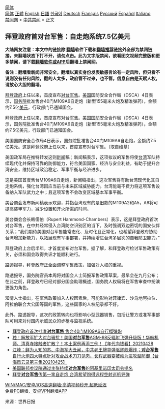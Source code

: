  <!-- 面包屑导航 --> <div class="breadcrumb"><!-- GTranslate: https://gtranslate.io/ -->  <div class="switcher notranslate">  <div class="selected">  <a href="#" onclick="return false;"> 简体</a>  </div>  <div class="option">  <a href="https://www.bannedbook.org" onclick="doGTranslate('zh-CN|zh-CN');jQuery('div.switcher div.selected a').html(jQuery(this).html());return false;" title="简体中文" class="nturl selected"> 简体</a>  <a href="https://www.bannedbook.org/zh-tw/" onclick="doGTranslate('zh-CN|zh-TW');jQuery('div.switcher div.selected a').html(jQuery(this).html());return false;" title="繁體中文" class="nturl"> 正體</a>  <a href="https://www.bannedbook.org/en/" onclick="doGTranslate('zh-CN|en');jQuery('div.switcher div.selected a').html(jQuery(this).html());return false;" title="English" class="nturl"> English</a>  <a href="https://www.bannedbook.org/ja/" onclick="doGTranslate('zh-CN|ja');jQuery('div.switcher div.selected a').html(jQuery(this).html());return false;" title="日本語" class="nturl"> 日語</a>  <a href="https://www.bannedbook.org/ko/" onclick="doGTranslate('zh-CN|ko');jQuery('div.switcher div.selected a').html(jQuery(this).html());return false;" title="한국어" class="nturl"> 한국어</a>  <a href="https://www.bannedbook.org/de/" onclick="doGTranslate('zh-CN|de');jQuery('div.switcher div.selected a').html(jQuery(this).html());return false;" title="Deutsch" class="nturl"> Deutsch</a>  <a href="https://www.bannedbook.org/fr/" onclick="doGTranslate('zh-CN|fr');jQuery('div.switcher div.selected a').html(jQuery(this).html());return false;" title="Français" class="nturl"> Français</a>  <a href="https://www.bannedbook.org/ru/" onclick="doGTranslate('zh-CN|ru');jQuery('div.switcher div.selected a').html(jQuery(this).html());return false;" title="Русский" class="nturl"> Русский</a>  <a href="https://www.bannedbook.org/es/" onclick="doGTranslate('zh-CN|es');jQuery('div.switcher div.selected a').html(jQuery(this).html());return false;" title="Español" class="nturl"> Español</a>  <a href="https://www.bannedbook.org/it/" onclick="doGTranslate('zh-CN|it');jQuery('div.switcher div.selected a').html(jQuery(this).html());return false;" title="Italiano" class="nturl"> Italiano</a>  </div>  </div>      <div class='breadcrumb-sub'><!-- Breadcrumb NavXT 6.3.0 --> <a href="https://www.bannedbook.org/" class="home">禁闻网</a> &gt; <a href="https://www.bannedbook.org/bnews/cbnews/" class="category">中共禁闻</a> &gt; 正文</div></div><h2>拜登政府首对台军售：自走炮系统7.5亿美元</h2> <p class="notice"><b>大陆网友注意：本文中的链接除 <a href="https://github.com/bannedbook/fanqiang" >翻墙</a>软件下载和<a href="https://github.com/killgcd/justmysocks/blob/master/README.md">翻墙推荐</a>链接外全部为禁网链接，未翻墙状态下打不开，请勿点击。此为文字版禁闻，欲看图文视频完整版和更多禁闻，请下载<a href="https://github.com/bannedbook/fanqiang">翻墙软件或APP</a>后翻墙上禁闻网。</p><p>备注：翻墙看新闻非常安全，翻墙以真实身份发表敏感言论有一定风险，但只看不说则没有任何风险，翻的人太多，政府管不过来，也不管。信息自由是天赋人权，请放心大胆的翻墙。</b></p>  <div class="entry"> <p id="summary"><a href="https://www.bannedbook.org/bnews/tag/%e6%8b%9c%e7%99%bb/" class="st_tag internal_tag" rel="tag" title="标签 拜登 下的日志">拜登</a><a href="https://www.bannedbook.org/bnews/tag/%e6%94%bf%e5%ba%9c/" class="st_tag internal_tag" rel="tag" title="标签 政府 下的日志">政府</a>上任以来，首度宣布<a href="https://www.bannedbook.org/bnews/tag/%E5%AF%B9%E5%8F%B0%E5%86%9B%E5%94%AE/" class="st_tag internal_tag" rel="tag" title="标签 对台军售 下的日志">对台军售</a>。<a href="https://www.bannedbook.org/bnews/tag/%e7%be%8e%e5%9b%bd/" class="st_tag internal_tag" rel="tag" title="标签 美国 下的日志">美国</a>国防安全合作局（DSCA）4日表示，<a href="https://www.bannedbook.org/bnews/tag/%e5%9b%bd%e5%8a%a1%e9%99%a2/" class="st_tag internal_tag" rel="tag" title="标签 国务院 下的日志">国务院</a>批准售台40门M109A6自走炮（新型155毫米火炮及精准弹药），金额约7.5亿<a href="https://www.bannedbook.org/bnews/tag/%e7%be%8e%e5%85%83/" class="st_tag internal_tag" rel="tag" title="标签 美元 下的日志">美元</a>，行政部门已通知国会。</p> <p>拜登政府上任以来，首度宣布对台<a href="https://www.bannedbook.org/bnews/tag/%E5%86%9B%E5%94%AE/" class="st_tag internal_tag" rel="tag" title="标签 军售 下的日志">军售</a>。<a href="https://www.bannedbook.org/bnews/tag/%E7%BE%8E%E5%9B%BD%E5%9B%BD%E9%98%B2/" class="st_tag internal_tag" rel="tag" title="标签 美国国防 下的日志">美国国防</a>安全合作局（DSCA）4日表示，国务院批准售台40门M109A6自走炮（新型155毫米火炮及精准弹药），金额约7.5亿美元，行政部门已通知国会。</p> <p>美国国防安全合作局4日表示，国务院批准售台40门M109A6自走炮，金额约7.5亿美元。这是拜登政府上任以来，首度宣布对台军售。（取自维基）</p>  <p>美国政军局在推特转发这则<span class='wp_keywordlink_affiliate'><a href="https://www.bannedbook.org/" title="新闻">新闻</a></span>稿；新闻稿表示，这项拟议的军售将使<a href="https://www.bannedbook.org/bnews/tag/%e5%8f%b0%e6%b9%be/" class="st_tag internal_tag" rel="tag" title="标签 台湾 下的日志">台湾</a>军队持续现代化并保持可靠的防御能力，符合美国国家、经济与安全利益，有助于提升台湾安全，维持区域政治稳定、军事平衡与经济进步。</p> <p>这是美国首度售台M109A6自走炮，新闻稿指出，这次军售将有助台湾现代化其自走炮系统，强化台湾因应当前与未来区域威胁能力。台湾能毫不费力将这项军售设备纳入军队武力之中；且这项军售不会改变区域基本军事平衡。</p> <p>美台商会发布新闻稿表示欢迎，并指台湾现有的是旧款的Ｍ109A2和A5，A6将可提高装甲军力，减少设置和开火所需的时间。</p>  <p>美台商会会长韩儒伯（Rupert Hammond-Chambers）表示，这是拜登政府首次对台军售，在中共经常侵入台湾防空识别区的当下，及时强调双边密切的国安伙伴关系；“我们期待美国对台军售能常态化、及时化且正常化，也希望拜登政府协助台湾增加新能力，以拓展现有军事部署，并持续增进台湾多层次的自我防卫能力。”</p> <p>拜登政府上台后半年，才首度宣布对台军售，据了解，和拜登政府检讨军售政策有关，必须和国会取得共识才能顺利进行。</p> <p>路透报导，拜登政府正全面调整军售政策，加强对人权的重视。</p>  <p>路透报导，国务院官员本周将对国会人士简报军售政策草案，最早会在九月公布；在此之前，拜登政府已经对部分国会助理概述，国务院人权局将在军售审查中扮演更强力角色。</p> <p>知情人士指出，在军售政策加入人权因素后，可能影响对菲律宾、沙乌地阿拉伯、阿拉伯联合大公国等国的军售，这些国家的人权纪录都不好。</p> <p>此外，路透报导，这次的政策转向也将影响小型武器销售，包括让警方或准军事部队可用来对付国内示威民众的步枪与监视系统。</p>  <ul class='op-related-articles' title='相关阅读'> <li><a href='https://www.bannedbook.org/bnews/taiwannews/20210805/1600477.html' target='_blank'>拜登政府首次批准<b>对台军售</b> 售台40门M109A6自行榴弹炮</a></li> <li><a href='https://www.bannedbook.org/bnews/taiwannews/20210428/1535602.html' target='_blank'>独！解放军扩大对台骚扰！美国<b>对台军售</b>AGM-88反辐射飞弹升级版！华航机师、清真寺接触者扩散？！本土案例再添三例！【年代向钱看】20210428</a></li> <li><a href='https://www.bannedbook.org/bnews/cbnews/20210426/1533956.html' target='_blank'>江峰：鲜为人知的苏、中海军大丑闻，中共老王牌导弹驱逐舰爆炸；<b>对台军售</b>自行火炮四大特点针对攻台战术刀刀见肉，长程武器变被动为进攻型防御【台海风云录第三集20210425】</a></li> <li><a href='https://www.bannedbook.org/bnews/worldnews/usa/20210422/1531178.html' target='_blank'>美国联邦参议院通过主张持续<b>对台军售</b>的阿基里诺印太司令提名</a></li> <li><a href='https://www.bannedbook.org/bnews/taiwannews/20210420/1530236.html' target='_blank'>拜登<b>对台军售</b>传第一笔自走炮 台湾希望购得远程空射巡航导弹</a></li> </ul> <p class="texttj"> <a href="https://github.com/bannedbook/fanqiang/wiki/V2ray%E6%9C%BA%E5%9C%BA" target="_blank">WIN/MAC/安卓/iOS高速翻墙:高清视频秒开,超低延迟</a><br/> <a href="https://github.com/bannedbook/fanqiang/wiki/%E7%A6%81%E9%97%BB%E7%BD%91%E5%AE%89%E5%8D%93%E7%BF%BB%E5%A2%99%E6%96%B0%E9%97%BBAPP" target="_blank">免费PC翻墙、安卓VPN翻墙APP</a></p><p> 来源：世界日报 </p><a name='sharetosocial'></a>  <div style="margin-bottom:5px;padding-bottom:5px;clear:both"> <div id="archive-pix-1" class="banner-ads"> <!-- AuctionX Display platform tag START --> <div id="26318x728x90x621x_ADSLOT2" clicktrack="%%CLICK_URL_ESC%%"></div> <!-- AuctionX Display platform tag END --> </div> <div id="archive-pix-2" class="banner-ads"> <!-- AuctionX Display platform tag START --> <div id="26315x300x250x621x_ADSLOT2" clicktrack="%%CLICK_URL_ESC%%"></div> <!-- AuctionX Display platform tag END --> </div> </div>  <div id="archive-pix-1" class="banner-ads"> <!-- AuctionX Display platform tag START --> <div id="26318x728x90x621x_ADSLOT3" clicktrack="%%CLICK_URL_ESC%%"></div> <!-- AuctionX Display platform tag END --> </div> </div><!--END ENTRY--> 
